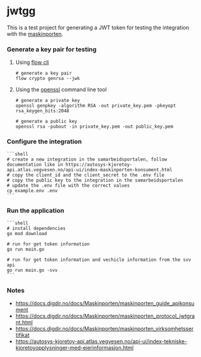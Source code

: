 # jwtgg

This is a test project for generating a JWT token for testing the integration with
the [maskinporten](https://samarbeid.digdir.no/maskinporten/maskinporten/25).

### Generate a key pair for testing

1. Using [flow cli](https://github.com/flow-lab/flow)

    ```shell
    # generate a key pair
    flow crypto genrsa --jwk
    ```

2. Using the [openssl](https://www.openssl.org/) command line tool

    ```shell
    # generate a private key
    openssl genpkey -algorithm RSA -out private_key.pem -pkeyopt rsa_keygen_bits:2048
    
    # generate a public key
    openssl rsa -pubout -in private_key.pem -out public_key.pem
    ```

### Configure the integration

    ```shell
    # create a new integration in the samarbeidsportalen, follow documentation like in https://autosys-kjoretoy-api.atlas.vegvesen.no/api-ui/index-maskinporten-konsument.html
    # copy the client_id and the client_secret to the .env file
    # copy the public key to the integration in the samarbeidsportalen
    # update the .env file with the correct values
    cp example.env .env
    ```

### Run the application

    ```shell
    # install dependencies
    go mod download

    # run for get token information
    go run main.go

    # run for get token information and vechicle information from the svv api
    go run main.go -svv
    ```

### Notes

- https://docs.digdir.no/docs/Maskinporten/maskinporten_guide_apikonsument
- https://docs.digdir.no/docs/Maskinporten/maskinporten_protocol_jwtgrant.html
- https://docs.digdir.no/docs/Maskinporten/maskinporten_virksomhetssertifikat
- https://autosys-kjoretoy-api.atlas.vegvesen.no/api-ui/index-tekniske-kjoretoyopplysninger-med-eierinformasjon.html